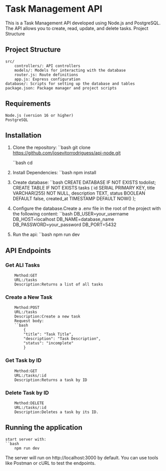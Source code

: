 # Task Management API

This is a Task Management API developed using Node.js and PostgreSQL. The API allows you to create, read, update, and delete tasks.
Project Structure

## Project Structure
    src/
        controllers/: API controllers
        models/: Models for interacting with the database
        router.js: Route definitions
        app.js: Express configuration
    database/: Scripts for setting up the database and tables
    package.json: Package manager and project scripts

## Requirements

    Node.js (version 16 or higher)
    PostgreSQL

## Installation

1. Clone the repository:
    ``bash
        git clone https://github.com/josevitorrodriguess/api-node.git
    
    ``bash
     cd <api-node>

2. Install Dependencies:
    ``bash
        npm install

3. Create database:
    ``bash
        CREATE DATABASE IF NOT EXISTS todolist;
        CREATE TABLE IF NOT EXISTS tasks (
        id SERIAL PRIMARY KEY,
        title VARCHAR(255) NOT NULL,
        description TEXT,
        status BOOLEAN DEFAULT false,
        created_at TIMESTAMP DEFAULT NOW()
        );
4. Configure the database.Create a .env file in the root of the project with the following content:
    ``bash
        DB_USER=your_username
        DB_HOST=localhost
        DB_NAME=database_name
        DB_PASSWORD=your_password
        DB_PORT=5432

5. Run the api:
    ``bash
    npm run dev


## API Endpoints

###   Get ALl Tasks
        Method:GET
        URL:/tasks
        Description:Returns a list of all tasks

###   Create a New Task
        Method:POST
        URL:/tasks
        Description:Create a new task
        Request body:
        ``bash
            {
            "title": "Task Title",
            "description": "Task Description",
            "status": "incomplete"
            }
        
###   Get Task by ID
        Method:GET
        URL:/tasks/:id
        Description:Returns a task by ID

###   Delete Task by ID
        Method:DELETE
        URL:/tasks/:id
        Description:Deletes a task by its ID.


## Running the application
    start server with:
    ``bash
        npm run dev

The server will run on http://localhost:3000 by default. You can use tools like Postman or cURL to test the endpoints.